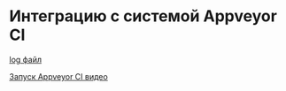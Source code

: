 # Интеграцию с системой Appveyor CI
[log файл](https://github.com/Oleg2394/DiplomQa/blob/master/src/main/java/ru/netolody/docs/log.md)

[Запуск Appveyor CI видео](https://yadi.sk/i/QWB-UuHrLtZ0tg)
